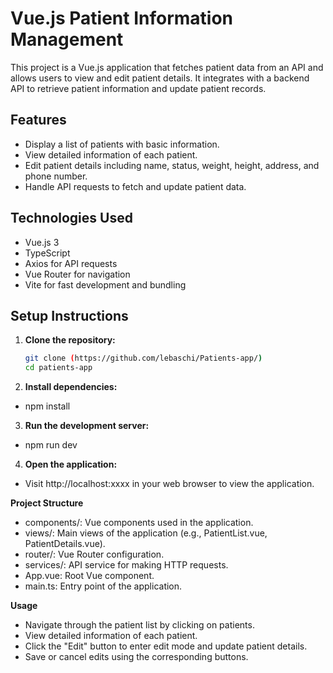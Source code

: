 # Vue.js Patient Information Management

This project is a Vue.js application that fetches patient data from an API and allows users to view and edit patient details. It integrates with a backend API to retrieve patient information and update patient records.

## Features

- Display a list of patients with basic information.
- View detailed information of each patient.
- Edit patient details including name, status, weight, height, address, and phone number.
- Handle API requests to fetch and update patient data.

## Technologies Used

- Vue.js 3
- TypeScript
- Axios for API requests
- Vue Router for navigation
- Vite for fast development and bundling

## Setup Instructions

1. **Clone the repository:**

   ```bash
   git clone (https://github.com/lebaschi/Patients-app/)
   cd patients-app
   
2. **Install dependencies:**
- npm install

   
3. **Run the development server:**

- npm run dev

4. **Open the application:**

- Visit http://localhost:xxxx in your web browser to view the application.

**Project Structure**

- components/: Vue components used in the application.
- views/: Main views of the application (e.g., PatientList.vue, PatientDetails.vue).
- router/: Vue Router configuration.
- services/: API service for making HTTP requests.
- App.vue: Root Vue component.
- main.ts: Entry point of the application.

**Usage**

- Navigate through the patient list by clicking on patients.
- View detailed information of each patient.
- Click the "Edit" button to enter edit mode and update patient details.
- Save or cancel edits using the corresponding buttons.
